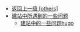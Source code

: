 - [返回上一级 [others]](文章/others/)
- [建站中所遇到的一些问题](文章/others/建站中所遇到的一些问题/)
  - [建站中的一些问题hugo](文章/others/建站中所遇到的一些问题/建站中的一些问题hugo.md)
